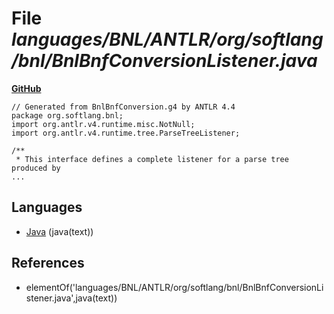 # File _languages/BNL/ANTLR/org/softlang/bnl/BnlBnfConversionListener.java_
**[GitHub](https://github.com/softlang/yas/blob/master/languages/BNL/ANTLR/org/softlang/bnl/BnlBnfConversionListener.java)**
```
// Generated from BnlBnfConversion.g4 by ANTLR 4.4
package org.softlang.bnl;
import org.antlr.v4.runtime.misc.NotNull;
import org.antlr.v4.runtime.tree.ParseTreeListener;

/**
 * This interface defines a complete listener for a parse tree produced by
...
```

## Languages
* [Java](../languages/Java.md) (java(text))

## References
* elementOf('languages/BNL/ANTLR/org/softlang/bnl/BnlBnfConversionListener.java',java(text))
